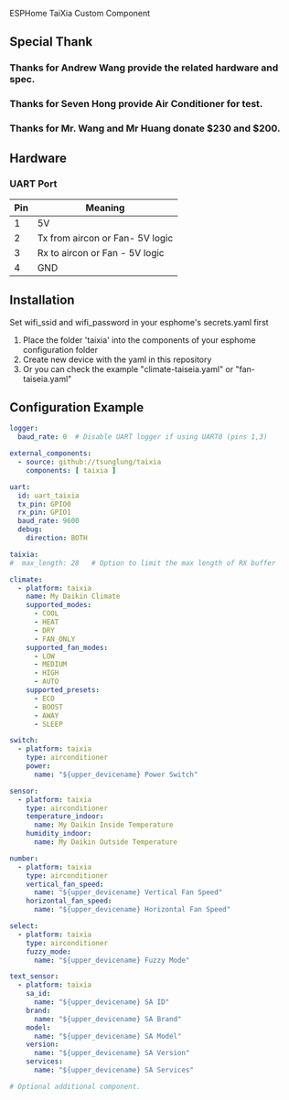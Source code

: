 ESPHome TaiXia Custom Component


## Special Thank
  ### Thanks for Andrew Wang provide the related hardware and spec.
  ### Thanks for Seven Hong provide Air Conditioner for test.
  ### Thanks for Mr. Wang and Mr Huang donate $230 and $200.

## Hardware

### UART Port

|Pin|Meaning|
|---|-------|
|1|5V|
|2|Tx from aircon or Fan- 5V logic|
|3|Rx to aircon or Fan - 5V logic|
|4|GND|

## Installation
Set wifi_ssid and wifi_password in your esphome's secrets.yaml first

1. Place the folder 'taixia' into the components of your esphome configuration folder
2. Create new device with the yaml in this repository
3. Or you can check the example "climate-taiseia.yaml" or "fan-taiseia.yaml"


## Configuration Example

```yaml
logger:
  baud_rate: 0  # Disable UART logger if using UART0 (pins 1,3)

external_components:
  - source: github://tsunglung/taixia
    components: [ taixia ]

uart:
  id: uart_taixia
  tx_pin: GPIO0
  rx_pin: GPIO1
  baud_rate: 9600
  debug:
    direction: BOTH

taixia:
#  max_length: 28   # Option to limit the max length of RX buffer

climate:
  - platform: taixia
    name: My Daikin Climate
    supported_modes:
      - COOL
      - HEAT
      - DRY
      - FAN_ONLY
    supported_fan_modes:
      - LOW
      - MEDIUM
      - HIGH
      - AUTO
    supported_presets:
      - ECO
      - BOOST
      - AWAY
      - SLEEP

switch:
  - platform: taixia
    type: airconditioner
    power:
      name: "${upper_devicename} Power Switch"

sensor:
  - platform: taixia
    type: airconditioner
    temperature_indoor:
      name: My Daikin Inside Temperature
    humidity_indoor:
      name: My Daikin Outside Temperature

number:
  - platform: taixia
    type: airconditioner
    vertical_fan_speed:
      name: "${upper_devicename} Vertical Fan Speed"
    horizontal_fan_speed:
      name: "${upper_devicename} Horizontal Fan Speed"

select:
  - platform: taixia
    type: airconditioner
    fuzzy_mode:
      name: "${upper_devicename} Fuzzy Mode"

text_sensor:
  - platform: taixia
    sa_id:
      name: "${upper_devicename} SA ID"
    brand:
      name: "${upper_devicename} SA Brand"
    model:
      name: "${upper_devicename} SA Model"
    version:
      name: "${upper_devicename} SA Version"
    services:
      name: "${upper_devicename} SA Services"

# Optional additional component.


```
